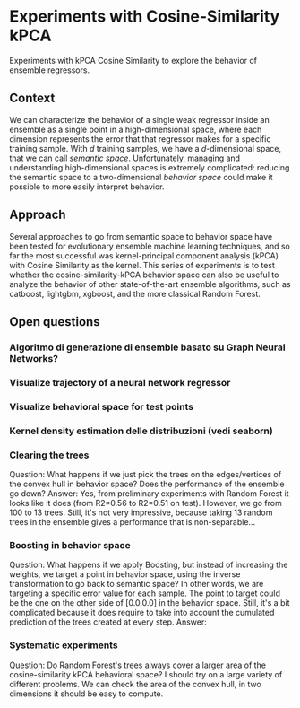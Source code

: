 # Experiments with Cosine-Similarity kPCA 
Experiments with kPCA Cosine Similarity to explore the behavior of ensemble regressors.

## Context
We can characterize the behavior of a single weak regressor inside an ensemble as a single point in a high-dimensional space, where each dimension represents the error that that regressor makes for a specific training sample. With $d$ training samples, we have a $d$-dimensional space, that we can call *semantic space*. Unfortunately, managing and understanding high-dimensional spaces is extremely complicated: reducing the semantic space to a two-dimensional *behavior space* could make it possible to more easily interpret behavior.

## Approach
Several approaches to go from semantic space to behavior space have been tested for evolutionary ensemble machine learning techniques, and so far the most successful was kernel-principal component analysis (kPCA) with Cosine Similarity as the kernel. This series of experiments is to test whether the cosine-similarity-kPCA behavior space can also be useful to analyze the behavior of other state-of-the-art ensemble algorithms, such as catboost, lightgbm, xgboost, and the more classical Random Forest. 

## Open questions

### Algoritmo di generazione di ensemble basato su Graph Neural Networks?

### Visualize trajectory of a neural network regressor

### Visualize behavioral space for test points

### Kernel density estimation delle distribuzioni (vedi seaborn)

### Clearing the trees
Question: What happens if we just pick the trees on the edges/vertices of the convex hull in behavior space? Does the performance of the ensemble go down?
Answer: Yes, from preliminary experiments with Random Forest it looks like it does (from R2=0.56 to R2=0.51 on test). However, we go from 100 to 13 trees. Still, it's not very impressive, because taking 13 random trees in the ensemble gives a performance that is non-separable...

### Boosting in behavior space
Question: What happens if we apply Boosting, but instead of increasing the weights, we target a point in behavior space, using the inverse transformation to go back to semantic space? In other words, we are targeting a specific error value for each sample. The point to target could be the one on the other side of [0.0,0.0] in the behavior space. Still, it's a bit complicated because it does require to take into account the cumulated prediction of the trees created at every step.
Answer:

### Systematic experiments
Question: Do Random Forest's trees always cover a larger area of the cosine-similarity kPCA behavioral space? I should try on a large variety of different problems. We can check the area of the convex hull, in two dimensions it should be easy to compute.